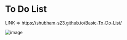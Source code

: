# To Do List

LINK => https://shubham-s23.github.io/Basic-To-Do-List/

![image](https://user-images.githubusercontent.com/63958987/185789384-1f3f0cd4-7e84-46a1-be65-2d20ef01e27e.png)

